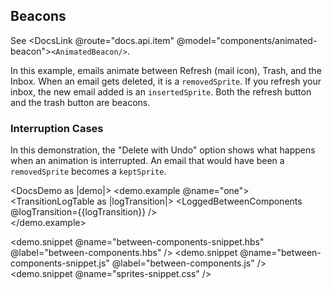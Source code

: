 ## Beacons
See <DocsLink @route="docs.api.item" @model="components/animated-beacon">`<AnimatedBeacon/>`</DocsLink>.

In this example, emails animate between Refresh (mail icon), Trash, and the Inbox. When an email gets deleted, it is a `removedSprite`. If you refresh your inbox, the new email added is an `insertedSprite`. Both the refresh button and the trash button are beacons.

### Interruption Cases
In this demonstration, the "Delete with Undo" option shows what happens when an animation is interrupted. An email that would have been a `removedSprite` becomes a `keptSprite`. 

<DocsDemo as |demo|>
  <demo.example @name="one">
    <TransitionLogTable as |logTransition|>
      <LoggedBetweenComponents @logTransition={{logTransition}} />      
    </TransitionLogTable>
  </demo.example>

  <demo.snippet @name="between-components-snippet.hbs" @label="between-components.hbs" />
  <demo.snippet @name="between-components-snippet.js" @label="between-components.js" />
  <demo.snippet @name="sprites-snippet.css" />
</DocsDemo>
